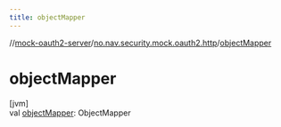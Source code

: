 ```yaml
---
title: objectMapper
---
```

//[mock-oauth2-server](../../index.html)/[no.nav.security.mock.oauth2.http](index.html)/[objectMapper](object-mapper.html)



# objectMapper



[jvm]\
val [objectMapper](object-mapper.html): ObjectMapper




